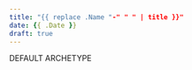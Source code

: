 ```yaml
---
title: "{{ replace .Name "-" " " | title }}"
date: {{ .Date }}
draft: true
---
```


DEFAULT ARCHETYPE